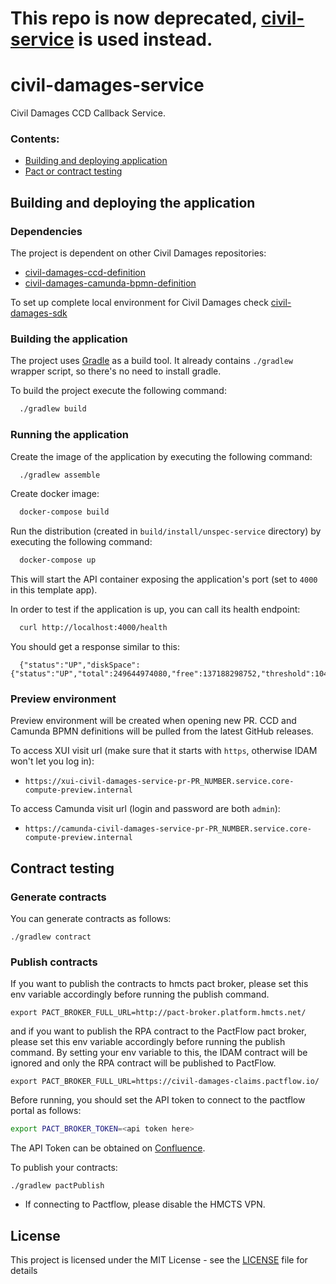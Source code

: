 # This repo is now deprecated, [civil-service](https://github.com/hmcts/civil-service) is used instead.

# civil-damages-service

Civil Damages CCD Callback Service.

### Contents:
- [Building and deploying application](#building-and-deploying-the-application)
- [Pact or contract testing](#pact-or-contract-testing)

## Building and deploying the application

### Dependencies

The project is dependent on other Civil Damages repositories:
- [civil-damages-ccd-definition](https://github.com/hmcts/civil-damages-ccd-definition)
- [civil-damages-camunda-bpmn-definition](https://github.com/hmcts/civil-damages-camunda-bpmn-definition)

To set up complete local environment for Civil Damages check [civil-damages-sdk](https://github.com/hmcts/civil-damages-sdk)

### Building the application

The project uses [Gradle](https://gradle.org) as a build tool. It already contains
`./gradlew` wrapper script, so there's no need to install gradle.

To build the project execute the following command:

```bash
  ./gradlew build
```

### Running the application

Create the image of the application by executing the following command:

```bash
  ./gradlew assemble
```

Create docker image:

```bash
  docker-compose build
```

Run the distribution (created in `build/install/unspec-service` directory)
by executing the following command:

```bash
  docker-compose up
```

This will start the API container exposing the application's port
(set to `4000` in this template app).

In order to test if the application is up, you can call its health endpoint:

```bash
  curl http://localhost:4000/health
```

You should get a response similar to this:

```
  {"status":"UP","diskSpace":{"status":"UP","total":249644974080,"free":137188298752,"threshold":10485760}}
```

### Preview environment

Preview environment will be created when opening new PR.
CCD and Camunda BPMN definitions will be pulled from the latest GitHub releases.

To access XUI visit url (make sure that it starts with `https`, otherwise IDAM won't let you log in):
- `https://xui-civil-damages-service-pr-PR_NUMBER.service.core-compute-preview.internal`

To access Camunda visit url (login and password are both `admin`):
- `https://camunda-civil-damages-service-pr-PR_NUMBER.service.core-compute-preview.internal`

## Contract testing

### Generate contracts

You can generate contracts as follows:

```
./gradlew contract
```

### Publish contracts

If you want to publish the contracts to hmcts pact broker, please set this env variable accordingly before running the publish command.
```
export PACT_BROKER_FULL_URL=http://pact-broker.platform.hmcts.net/
```
and if you want to publish the RPA contract to the PactFlow pact broker, please set this env variable accordingly before running the publish command.
By setting your env variable to this, the IDAM contract will be ignored and only the RPA contract will be published to PactFlow.
```
export PACT_BROKER_FULL_URL=https://civil-damages-claims.pactflow.io/
```
Before running, you should set the API token to connect to the pactflow portal as follows:

```bash
export PACT_BROKER_TOKEN=<api token here>
```
The API Token can be obtained on [Confluence](https://tools.hmcts.net/confluence/display/CU/Pactflow).

To publish your contracts:
```
./gradlew pactPublish
```

* If connecting to Pactflow, please disable the HMCTS VPN.

## License
This project is licensed under the MIT License - see the [LICENSE](LICENSE) file for details

